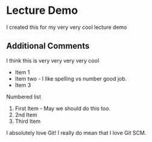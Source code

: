 # Lecture Demo

I created this for my very very cool lecture demo

## Additional Comments

I think this is very very very very cool

* Item 1
* Item two - I like spelling vs number good job.
* Item 3

Numbered list

1. First Item - May we should do this  too.
2. 2nd Item
3. Third Item

I absolutely love Git!
I really do mean that I love Git SCM.
